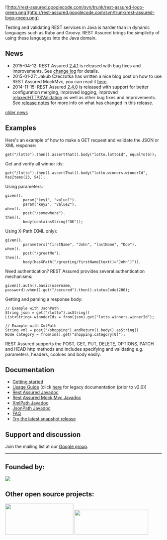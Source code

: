 ![http://rest-assured.googlecode.com/svn/trunk/rest-assured-logo-green.png](http://rest-assured.googlecode.com/svn/trunk/rest-assured-logo-green.png)

Testing and validating REST services in Java is harder than in dynamic languages such as Ruby and Groovy. REST Assured brings the simplicity of using these languages into the Java domain.

## News ##
  * 2015-04-12: REST Assured [2.4.1](http://dl.bintray.com/johanhaleby/generic/rest-assured-2.4.1-dist.zip) is released with bug fixes and improvements. See [change log](https://raw.githubusercontent.com/jayway/rest-assured/master/changelog.txt) for details.
  * 2015-01-27: Jakub Czeczotka has written a nice blog post on how to use REST Assured MockMvc, you can read it [here](http://blog.czeczotka.com/2015/01/20/spring-mvc-integration-test-with-rest-assured-and-mockmvc/).
  * 2014-11-15: REST Assured [2.4.0](http://dl.bintray.com/johanhaleby/generic/rest-assured-2.4.0-dist.zip) is released with support for better configuration merging, improved logging, improved [relaxedHTTPSValidation](Usage#SSL.md) as well as other bug fixes and improvements. See [release notes](ReleaseNotes24.md) for more info on what has changed in this release.

[older news](OldNews.md)


## Examples ##
Here's an example of how to make a GET request and validate the JSON or XML response:
```
get("/lotto").then().assertThat().body("lotto.lottoId", equalTo(5));
```

Get and verify all winner ids:
```
get("/lotto").then().assertThat().body("lotto.winners.winnerId", hasItems(23, 54));
```

Using parameters:
```
given().
        param("key1", "value1").
        param("key2", "value2").
when().
        post("/somewhere").
then().
        body(containsString("OK"));
```

Using X-Path (XML only):
```
given().
        parameters("firstName", "John", "lastName", "Doe").
when().
        post("/greetMe").
then().
        body(hasXPath("/greeting/firstName[text()='John']")).
```

Need authentication? REST Assured provides several authentication mechanisms:
```
given().auth().basic(username, password).when().get("/secured").then().statusCode(200);
```

Getting and parsing a response body:
```
// Example with JsonPath
String json = get("/lotto").asString()
List<String> winnderIds = from(json).get("lotto.winners.winnerId");

// Example with XmlPath
String xml = post("/shopping").andReturn().body().asString()
Node category = from(xml).get("shopping.category[0]");
```


REST Assured supports the POST, GET, PUT, DELETE, OPTIONS, PATCH and HEAD http methods and includes specifying and validating e.g. parameters, headers, cookies and body easily.


## Documentation ##
  * [Getting started](GettingStarted.md)
  * [Usage Guide](Usage.md) (click [here](Usage_Legacy.md) for legacy documentation (prior to v2.0))
  * [Rest Assured Javadoc](http://rest-assured.googlecode.com/svn/tags/2.4.1/apidocs/com/jayway/restassured/RestAssured.html)
  * [Rest Assured Mock Mvc Javadoc](http://rest-assured.googlecode.com/svn/tags/2.4.1/apidocs/com/jayway/restassured/module/mockmvc/RestAssuredMockMvc.html)
  * [XmlPath Javadoc](http://rest-assured.googlecode.com/svn/tags/2.4.1/apidocs/com/jayway/restassured/path/xml/XmlPath.html)
  * [JsonPath Javadoc](http://rest-assured.googlecode.com/svn/tags/2.4.1/apidocs/com/jayway/restassured/path/json/JsonPath.html)
  * [FAQ](FAQ.md)
  * [Try the latest snapshot release](snapshot.md)

## Support and discussion ##
Join the mailing list at our [Google group](http://groups.google.com/group/rest-assured).
<br>

<hr />
<h2>Founded by:</h2>
<a href='http://www.jayway.com'><img src='http://www.arctiquator.com/oppenkallkod/assets/images/jayway_logo.png' /></a>

<h2>Other open source projects:</h2>
<a href='http://www.powermock.org'>
<img src='http://powermock.googlecode.com/svn/trunk/src/site/resources/images/logos/powermock.png' width='219' height='100' /></a>
<a href='http://code.google.com/p/awaitility'>
<img src='http://github.com/jayway/awaitility/raw/master/resources/Awaitility_logo_red_small.png' width='237' height='80' />
</a>